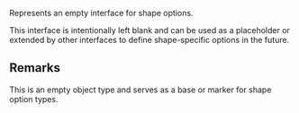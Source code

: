 Represents an empty interface for shape options.

This interface is intentionally left blank and can be used
as a placeholder or extended by other interfaces to define
shape-specific options in the future.

## Remarks

This is an empty object type and serves as a base or marker for shape option types.
